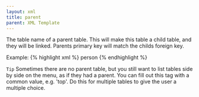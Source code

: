 ```yaml
---
layout: xml
title: parent
parent: XML Template
---
```

The table name of a parent table. This will make this table a child table, and they will be linked. Parents primary key will match the childs foreign key.

Example:
{% highlight xml %}
    <table>
        <parent>person</parent>
{% endhighlight %}

`Tip` 
Sometimes there are no parent table, but you still want to list tables side by side on the menu, as if they had a parent. You can fill out this tag with a common value, e.g. 'top'. Do this for multiple tables to give the user a multiple choice.

